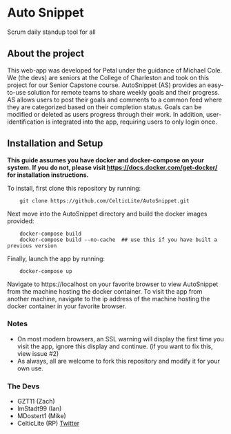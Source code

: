 # Auto Snippet 
Scrum daily standup tool for all 

## About the project 

This web-app was developed for Petal under the guidance of Michael Cole. We (the devs) are seniors at the College of Charleston and took on this project for our Senior Capstone course. AutoSnippet (AS) provides an easy-to-use solution for remote teams to share weekly goals and their progress. AS allows users to post their goals and comments to a common feed where they are categorized based on their completion status. Goals can be modified or deleted as users progress through their work.  In addition, user-identification is integrated into the app, requiring users to only login once. 


## Installation and Setup 

**This guide assumes you have docker and docker-compose on your system. If you do not, please visit https://docs.docker.com/get-docker/ for installation instructions.**

To install, first clone this repository by running: 

		git clone https://github.com/CelticLite/AutoSnippet.git 

Next move into the AutoSnippet directory and build the docker images provided: 

		docker-compose build 
		docker-compose build --no-cache  ## use this if you have built a previous version 

Finally, launch the app by running:

		docker-compose up 

Navigate to https://localhost on your favorite browser to view AutoSnippet from the machine hosting the docker container. To visit the app from another machine, navigate to the ip address of the machine hosting the docker container in your favorite browser.  

### Notes 
- On most modern browsers, an SSL warning will display the first time you visit the app, ignore this display and continue. (if you want to fix this, view issue #2)
- As always, all are welcome to fork this repository and modify it for your own use. 

### The Devs 
- GZT11 (Zach)
- ImStadt99 (Ian)
- MDostert1 (Mike) 
- CelticLite (RP) [Twitter](https://twitter.com/CelticLite)


